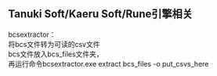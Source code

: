 ## Tanuki Soft/Kaeru Soft/Rune引擎相关
bcsextractor：  
将bcs文件转为可读的csv文件  
bcs文件放入bcs_files文件夹，  
再运行命令bcsextractor.exe extract bcs_files -o put_csvs_here
